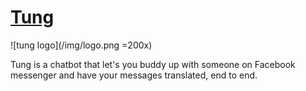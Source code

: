 # [Tung](https://jonnygwi.github.io/tung/)


![tung logo](/img/logo.png =200x)

Tung is a chatbot that let's you buddy up with someone on Facebook messenger and have your messages translated, end to end.
